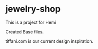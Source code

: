 # jewelry-shop
This is a project for Hemi

Created Base files.

tiffani.com is our current design inspiration.
